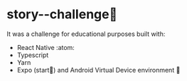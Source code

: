 # story--challenge:orange:
It was a challenge for educational purposes built with:
 
- React Native :atom:
- Typescript
- Yarn
- Expo (start:rocket:) and Android Virtual Device environment :iphone:



